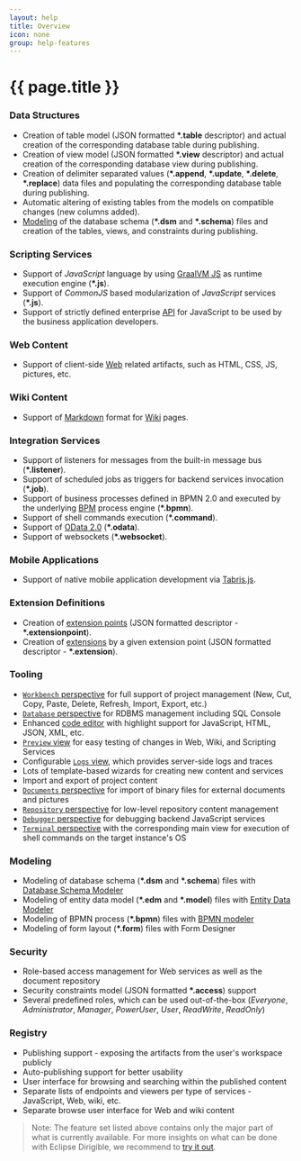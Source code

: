```yaml
---
layout: help
title: Overview
icon: none
group: help-features
---
```


{{ page.title }}
===

### Data Structures

* Creation of table model (JSON formatted **\*.table** descriptor) and actual creation of the corresponding database table during publishing.
* Creation of view model (JSON formatted **\*.view** descriptor) and actual creation of the corresponding database view during publishing.
* Creation of delimiter separated values (**\*.append**, **\*.update**, **\*.delete**, **\*.replace**) data files and populating the corresponding database table during publishing.
* Automatic altering of existing tables from the models on compatible changes (new columns added).
* [Modeling](https://www.dirigible.io/help/ide_modeler_database_schema.html) of the database schema (**\*.dsm** and **\*.schema**) files and creation of the tables, views, and constraints during publishing.
	
### Scripting Services

* Support of *JavaScript* language by using [GraalVM JS](https://github.com/eclipse/dirigible/tree/master/modules/engines/engine-javascript-graalvm) as runtime execution engine (**\*.js**).
* Support of *CommonJS* based modularization of *JavaScript* services (**\*.js**).
* Support of strictly defined enterprise [ API](../api/) for JavaScript to be used by the business application developers.

### Web Content

* Support of client-side [Web](https://github.com/eclipse/dirigible/tree/master/modules/engines/engine-web) related artifacts, such as HTML, CSS, JS, pictures, etc.
	
### Wiki Content

* Support of [Markdown](https://daringfireball.net/projects/markdown/syntax) format for [Wiki](https://github.com/eclipse/dirigible/tree/master/modules/engines/engine-wiki) pages.
	
### Integration Services
	
* Support of listeners for messages from the built-in message bus (**\*.listener**).
* Support of scheduled jobs as triggers for backend services invocation (**\*.job**).
* Support of business processes defined in BPMN 2.0 and executed by the underlying [BPM](https://github.com/eclipse/dirigible/tree/master/modules/bpm/bpm-flowable) process engine (**\*.bpmn**).
* Support of shell commands execution (**\*.command**).
* Support of [OData 2.0](https://olingo.apache.org/) (**\*.odata**).
* Support of websockets (**\*.websocket**).
	
### Mobile Applications

* Support of native mobile application development via [Tabris.js](https://tabris.com/).
	
### Extension Definitions

* Creation of [extension points](https://www.dirigible.io/help/concepts_extensions.html) (JSON formatted descriptor - **\*.extensionpoint**).
* Creation of [extensions](https://www.dirigible.io/help/concepts_extensions.html) by a given extension point (JSON formatted descriptor - **\*.extension**).
	
### Tooling

* [`Workbench` perspective](https://www.dirigible.io/help/ide_perspective_workbench.html) for full support of project management (New, Cut, Copy, Paste, Delete, Refresh, Import, Export, etc.)
* [`Database` perspective](https://www.dirigible.io/help/ide_perspective_database.html) for RDBMS management including SQL Console
* Enhanced [code editor](https://microsoft.github.io/monaco-editor/) with highlight support for JavaScript, HTML, JSON, XML, etc.
* [`Preview` view](https://www.dirigible.io/help/ide_view_preview.html) for easy testing of changes in Web, Wiki, and Scripting Services
* Configurable [`Logs` view](https://www.dirigible.io/help/ide_view_logs.html), which provides server-side logs and traces
* Lots of template-based wizards for creating new content and services
* Import and export of project content
* [`Documents` perspective](https://www.dirigible.io/help/ide_perspective_documents.html) for import of binary files for external documents and pictures
* [`Repository` perspective](https://www.dirigible.io/help/ide_perspective_repository.html) for low-level repository content management
* [`Debugger` perspective](https://www.dirigible.io/help/ide_perspective_debugger.html) for debugging backend JavaScript services
* [`Terminal` perspective](https://www.dirigible.io/help/ide_perspective_terminal.html) with the corresponding main view for execution of shell commands on the target instance's OS

### Modeling

* Modeling of database schema (**\*.dsm** and **\*.schema**) files with [Database Schema Modeler](https://www.dirigible.io/help/ide_modeler_database_schema.html)
* Modeling of entity data model (**\*.edm** and **\*.model**) files with [Entity Data Modeler](https://www.dirigible.io/help/ide_modeler_entity_data.html)
* Modeling of BPMN process (**\*.bpmn**) files with [BPMN modeler](https://www.dirigible.io/help/ide_modeler_bpmn.html)
* Modeling of form layout (**\*.form**) files with Form Designer

### Security

* Role-based access management for Web services as well as the document repository
* Security constraints model (JSON formatted **\*.access**) support
* Several predefined roles, which can be used out-of-the-box (*Everyone*, *Administrator*, *Manager*, *PowerUser*, *User*, *ReadWrite*, *ReadOnly*)

### Registry
	
* Publishing support - exposing the artifacts from the user's workspace publicly 
* Auto-publishing support for better usability
* User interface for browsing and searching within the published content
* Separate lists of endpoints and viewers per type of services - JavaScript, Web, wiki, etc.
* Separate browse user interface for Web and wiki content

> Note: The feature set listed above contains only the major part of what is currently available. For more insights on what can be done with Eclipse Dirigible, we recommend to [try it out](http://trial.dirigible.io).
